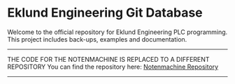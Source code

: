 # Eklund Engineering Git Database

Welcome to the official repository for Eklund Engineering PLC programming. This project includes back-ups, examples and documentation.

---
THE CODE FOR THE NOTENMACHINE IS REPLACED TO A DIFFERENT REPOSITORY
You can find the repository here: [Notenmachine Repository](https://github.com/AlbertjanPieffers/Eklund_Engineering_Notenmachine/tree/main)

---
